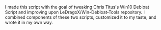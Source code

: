 I made this script with the goal of tweaking Chris Titus's Win10 Debloat Script and improving upon LeDragoX/Win-Debloat-Tools repository. I combined components of these two scripts, customized it to my taste, and wrote it in my own way.
